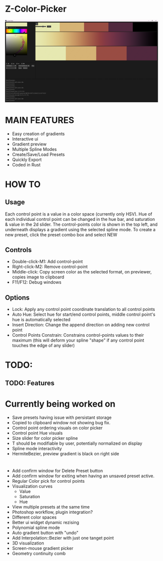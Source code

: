 # Z-Color-Picker

![alt text](img/new_egui_tiles.png)

# MAIN FEATURES

- Easy creation of gradients
- Interactive ui
- Gradient preview
- Multiple Spline Modes
- Create/Save/Load Presets
- Quickly Export
- Coded in Rust

# HOW TO

## Usage

Each control point is a value in a color space (currently only HSV).
Hue of each individual control point can be changed in the hue bar, and saturation & value in the 2d slider.
The control-points color is shown in the top left, and underneath displays a gradient using the selected spline mode.
To create a new preset, click the preset combo box and select NEW

## Controls

- Double-click-M1: Add control-point
- Right-click-M2: Remove control-point
- Middle-click: Copy screen color as the selected format, on previewer, copies image to clipboard
- F11/F12: Debug windows

## Options

- Lock: Apply any control point coordinate translation to all control points
- Auto Hue: Select hue for start/end control points, middle control point's hue is automatically selected
- Insert Direction: Change the append direction on adding new control point
- Control Points Constrain: Constrains control-points values to their maximum (this will deform your spline "shape" if any control point touches the edge of any slider)

# TODO:

## TODO: Features

# Currently being worked on
- Save presets having issue with persistant storage
- Copied to clipboard window not showing bug fix.
- Control point ordering visuals on color picker
- Control point Hue visuals
- Size slider for color picker spline
- T should be modifiable by user, potentially normalized on display
- Spline mode interactivity
- HermiteBezier, preview gradient is black on right side

#

- Add confirm window for Delete Preset button
- Add confirm window for exiting when having an unsaved preset active.
- Regular Color pick for control points
- Visualization curves
  - Value
  - Saturation
  - Hue
- View multiple presets at the same time
- Photoshop workflow, plugin integration?
- Different color spaces
- Better ui widget dynamic rezising
- Polynomial spline mode
- Auto gradient button with "undo"
- Add Interpolation::Bezier with just one tanget point
- 3D visualization
- Screen-mouse gradient picker
- Geometry continuity comb
